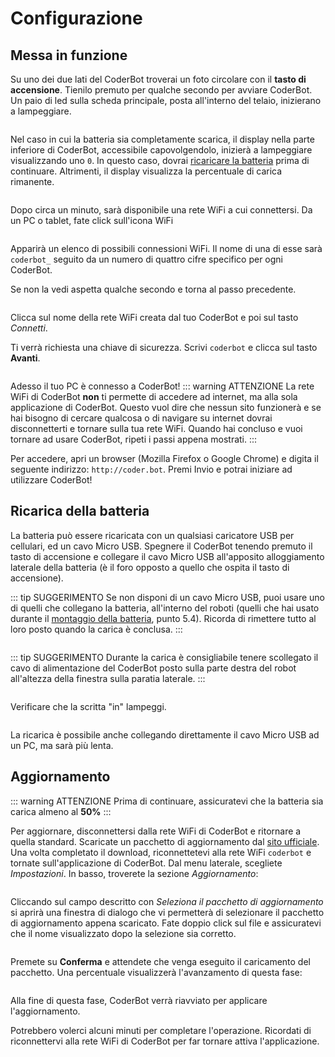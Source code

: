 # Configurazione

## Messa in funzione

Su uno dei due lati del CoderBot troverai un foto circolare con il **tasto di accensione**. Tienilo premuto per qualche secondo per avviare CoderBot. Un paio di led sulla scheda principale, posta all'interno del telaio, inizierano a lampeggiare.

<img :src="$withBase('/images/manual/powerbutton.jpg')">

Nel caso in cui la batteria sia completamente scarica, il display nella parte inferiore di CoderBot, accessibile capovolgendolo, inizierà a lampeggiare visualizzando uno `0`. In questo caso, dovrai [ricaricare la batteria](#ricarica-della-batteria) prima di continuare. Altrimenti, il display visualizza la percentuale di carica rimanente.

<img :src="$withBase('/images/manual/batterypercentage.jpg')">

Dopo circa un minuto, sarà disponibile una rete WiFi a cui connettersi.
Da un PC o tablet, fate click sull'icona WiFi

<img :src="$withBase('/images/manual/wifi1.png')">

Apparirà un elenco di possibili connessioni WiFi. Il nome di una di esse sarà `coderbot_` seguito da un numero di quattro cifre specifico per ogni CoderBot.

Se non la vedi aspetta qualche secondo e torna al passo precedente.

<img :src="$withBase('/images/manual/wifi2.png')">

Clicca sul nome della rete WiFi creata dal tuo CoderBot e poi sul tasto *Connetti*.

Ti verrà richiesta una chiave di sicurezza. Scrivi `coderbot` e clicca sul tasto **Avanti**.

<img :src="$withBase('/images/manual/wifi3.png')">

Adesso il tuo PC è connesso a CoderBot!
::: warning ATTENZIONE
La rete WiFi di CoderBot **non** ti permette di accedere ad internet, ma alla sola applicazione di CoderBot. Questo vuol dire che nessun sito funzionerà e se hai bisogno di cercare qualcosa o di navigare su internet dovrai disconnetterti e tornare sulla tua rete WiFi. Quando hai concluso e vuoi tornare ad usare CoderBot, ripeti i passi appena mostrati.
:::

Per accedere, apri un browser (Mozilla Firefox o Google Chrome) e digita il seguente indirizzo: `http://coder.bot`. Premi Invio e potrai iniziare ad utilizzare CoderBot!

## Ricarica della batteria

La batteria può essere ricaricata con un qualsiasi caricatore USB per cellulari, ed un cavo Micro USB. Spegnere il CoderBot tenendo premuto il tasto di accensione e collegare il cavo Micro USB all'apposito alloggiamento laterale della batteria (è il foro opposto a quello che ospita il tasto di accensione).

::: tip SUGGERIMENTO
Se non disponi di un cavo Micro USB, puoi usare uno di quelli che collegano la batteria, all'interno del roboti (quelli che hai usato durante il [montaggio della batteria](/kit/#_5-batteria-e-collegamenti), punto 5.4). Ricorda di rimettere tutto al loro posto quando la carica è conclusa.
:::

<img :src="$withBase('/images/manual/batt_01.jpg')">

::: tip SUGGERIMENTO
Durante la carica è consigliabile tenere scollegato il cavo di alimentazione del CoderBot posto sulla parte destra del robot all'altezza della finestra sulla paratia laterale.
:::

<img :src="$withBase('/images/manual/batt_03.jpg')">

Verificare che la scritta "in" lampeggi.

<img :src="$withBase('/images/manual/batt_02.jpg')">

La ricarica è possibile anche collegando direttamente il cavo Micro USB ad un PC, ma sarà più lenta.

## Aggiornamento

::: warning ATTENZIONE
Prima di continuare, assicuratevi che la batteria sia carica almeno al **50%**
:::

Per aggiornare, disconnettersi dalla rete WiFi di CoderBot e ritornare a quella standard. Scaricate un pacchetto di aggiornamento dal [sito ufficiale](https://www.coderbot.org/repo). Una volta completato il download, riconnettetevi alla rete WiFi `coderbot` e tornate sull'applicazione di CoderBot. Dal menu laterale, scegliete *Impostazioni*. In basso, troverete la sezione *Aggiornamento*:

<img :src="$withBase('/images/app/update.png')">

Cliccando sul campo descritto con *Seleziona il pacchetto di aggiornamento* si aprirà una finestra di dialogo che vi permetterà di selezionare il pacchetto di aggiornamento appena scaricato. Fate doppio click sul file e assicuratevi che il nome visualizzato dopo la selezione sia corretto.

<img :src="$withBase('/images/app/selected_update.png')">

Premete su **Conferma** e attendete che venga eseguito il caricamento del pacchetto. Una percentuale visualizzerà l'avanzamento di questa fase:

<img :src="$withBase('/images/app/uploading_update.png')">

Alla fine di questa fase, CoderBot verrà riavviato per applicare l'aggiornamento.

Potrebbero volerci alcuni minuti per completare l'operazione. Ricordati di riconnettervi alla rete WiFi di CoderBot per far tornare attiva l'applicazione.
